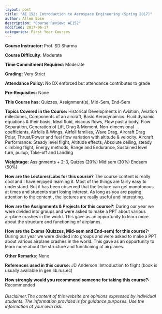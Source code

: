 ```yaml
---
layout: post
title: "AE 152: Introduction to Aerospace Engineering (Spring 2017)"
author: Allen Bose
description: "Course Review: AE152"
modified: 2017-06-17
categories: First Year Courses
---
```


**Course Instructor:** Prof. SD Sharma

**Course Difficulty:** Moderate

**Time Commitment Required:** Moderate

**Grading:** Very Strict

**Attendance Policy:** No DX enforced but attendance contributes to grade

**Pre-Requisites:** None

**This Course has:** Quizzes, Assignment(s), Mid-Sem, End-Sem

**Topics Covered in the Course:**
Historical Developments in Aviation, Aviation milestones, Components of an aircraft, Basic Aerodynamics: Fluid dynamic equations & their basis, Ideal fluid, viscous flows, Flow past a body, Flow Separation, Generation of Lift, Drag & Moment, Non-dimensional coefficients, Airfoils & Wings, Airfoil families, Wave Drag, Aircraft Drag Polar, Thrust/Power and fuel flow variation with altitude & velocity. Aircraft Performance: Steady level flight, Altitude effects, Absolute ceiling, steady climbing flight, Energy methods, Range and Endurance, Sustained level turn, pullup, Take-off and Landing

**Weightage:**
Assignments +   2-3, Quizes    (20%)
Mid sem (30%)
Endsem (50%)

**How are the Lectures/Labs for this course?**
The course content is really cool and I have enjoyed learning it. Most of the things are fairly easy to understand. But it has been observed that the lecture can get monotonous at times and students  start losing interest. As long as you are paying attention to the content , the lectures are really useful and interesting.

**How are the Assignments & Projects for this course?:**
During our year we were divided into groups and were asked to make a PPT about various airplane crashes in the world. This gave as an opportunity to learn more about the structure and functioning of airplanes. 

**How are the Exams (Quizzes, Mid-sem and End-sem) for this course?:**
During our year we were divided into groups and were asked to make a PPT about various airplane crashes in the world. This gave as an opportunity to learn more about the structure and functioning of airplanes. 

**Other Remarks:**
None

**References used in this course:**
JD Anderson :Introduction to flight
(book is usually available in gen.lib.rus.ec)

**How strongly would you recommend someone for taking this course?:**
Recommended

###### Disclaimer:The content of this website are opinions expressed by individual students. The information provided is for guidance purposes. Use the information at your own risk.